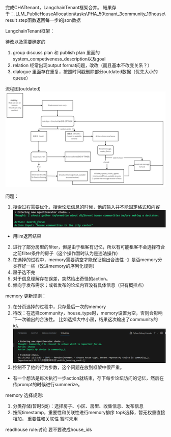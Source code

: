 完成CHATtenant，LangchainTenant框架合并。
結果存于：.LLM_PublicHouseAllocation\tasks\PHA_50tenant_3community_19house\result
step函数返回每一步的json数据


LangchainTenant框架：

待改以及需要确定的
1. group discuss plan 和 publish plan 里面的system_competiveness_description以及goal
2. relation 经常出现output format问题，改改（而且基本不改变关系？）
3. dialogue 里面存在重复，按照时间戳删除部分outdated数据（优先大小的queue）

流程图(outdated)
![流程图（已经不一致了）](readme/image.png)

问题：
1. 搜索过程需要优化，搜索论坛信息的时候，他的输入并不能固定格式和内容
![论坛搜索](readme/image-2.png)
- 用llm返回结果
2. 进行了部分房型的filter，但是由于租客有记忆，所以有可能租客不会选择符合之前filter条件的房子（这个操作暂时认为是违法操作）
3. 在选择的过程中，memory需要清空才能保证输出合法性
-》是否memory分类存好一些（改进memory的序列化规则）
4. 房子选不完
5. 对于信息理解存在误差，突然给出奇怪的action。
6. 倾向于发布需求；或者发布的论坛内容没有具体信息（只有概括点） 


memory 更新规则：
1. 在分页选择的过程中，只存最后一次的memory
2. 待改：在选择community，house_type时，memory设置为空，否则会影响下一次输出的合法性。
比如选择大中小房，结果这次输出了community的id。
![memory](readme/image-1.png)
3. 控制不了他的行为步数，这个问题在放到框架中很严重。
- 有一个想法是每次执行一步action就结束，存下每步论坛访问的记忆，然后在传prompt的时候进行summerize。


memory 选择规则:
1. 分类存储(暂时5类)：选择房子、小区、房型、收集信息、发布信息
2. 按照timestamp，重要性和关联性进行memory排序 topk选择，暂无权重直接相加，
重要性和关联性 暂时未用

readhouse rule:讨论 要不要改成house_ids 